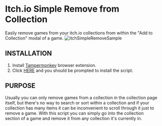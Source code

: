 # Itch.io Simple Remove from Collection

Easily remove games from your itch.io collections from within the "Add to Collection" modal of a game.
![itchSimpleRemoveSample](https://user-images.githubusercontent.com/31963426/135940732-7f1b0dae-297d-406a-ad08-7a9e22ef87fc.gif)

## INSTALLATION

1. Install [Tampermonkey](https://www.tampermonkey.net/) browser extension.
2. Click [HERE](https://github.com/refatK/Itch.io-Simple-Remove-from-Collection/raw/main/ItchioSimpleRemoveFromCollection.user.js) and you should be prompted to install the script.

## PURPOSE

Usually you can only remove games from a collection in the collection page itself, but there's no way to search or sort within a collection and if your collection has many items it can be inconvenient to scroll through it just to remove a game. With this script you can simply go into the collection section of a game and remove it from any collection it's currently in.
